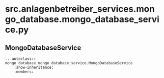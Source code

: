# src.anlagenbetreiber_services.mongo_database.mongo_database_service.py
## MongoDatabaseService
```{eval-rst}
.. autoclass:: mongo_database.mongo_database_service.MongoDatabaseService
    :show-inheritance:
    :members:
```
